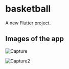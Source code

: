 # basketball

A new Flutter project.

## Images of the app

![Capture](https://user-images.githubusercontent.com/86576304/180876860-214cc381-f843-42ba-a32e-d04727000daa.JPG)

![Capture2](https://user-images.githubusercontent.com/86576304/180876944-eb668c5f-dfc2-46d5-9895-69346868cfb0.JPG)
